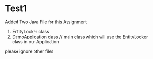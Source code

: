 # Test1

Added Two Java File for this Assignment

1) EntityLocker class
2) DemoApplication  class // main class which will use the EntityLocker class in our Application

please ignore other files
